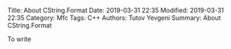 ﻿Title: About CString.Format
Date: 2019-03-31 22:35
Modified: 2019-03-31 22:35
Category: Mfc 
Tags: C++
Authors: Tutov Yevgeni
Summary: About CString.Format

To write

